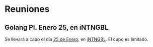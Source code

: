 # Reuniones

## Golang PI. Enero 25, en iNTNGBL

Se llevará a cabo el día [25 de Enero][2], en [iNTNGBL][1]. El cupo es
limitado.

[1]: http://www.intagible.mx
[2]: https://golangmx-pi.boletia.com/
